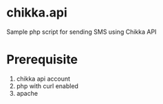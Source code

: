 chikka.api
==========

Sample php script for sending SMS using Chikka API

Prerequisite
============

1. chikka api account
2. php with curl enabled
3. apache



